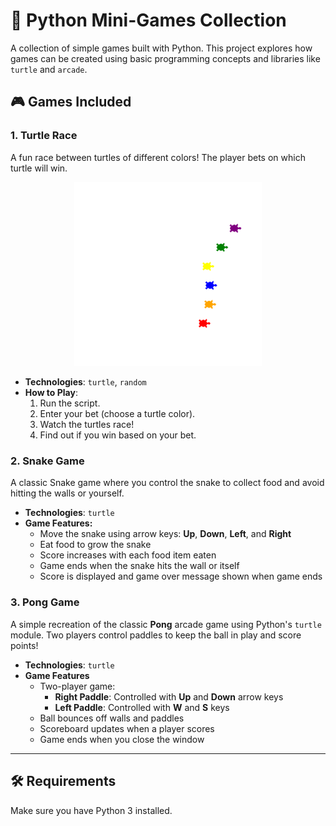 # 🐍 Python Mini-Games Collection

A collection of simple games built with Python. This project explores how games can be created using basic programming concepts and libraries like `turtle` and `arcade`.

## 🎮 Games Included

### 1. Turtle Race
A fun race between turtles of different colors! The player bets on which turtle will win.

<div style="text-align: center;">
<img src=".\images\turtle_game.png" alt="Turtle Race" width="300"/>
</div>

- **Technologies**: `turtle`, `random`
- **How to Play**:
  1. Run the script.
  2. Enter your bet (choose a turtle color).
  3. Watch the turtles race!
  4. Find out if you win based on your bet.

### 2. Snake Game
A classic Snake game where you control the snake to collect food and avoid hitting the walls or yourself.

- **Technologies**: `turtle`
- **Game Features:**
  -  Move the snake using arrow keys: **Up**, **Down**, **Left**, and **Right**
  - Eat food to grow the snake
  - Score increases with each food item eaten
  - Game ends when the snake hits the wall or itself
  - Score is displayed and game over message shown when game ends

### 3. Pong Game
A simple recreation of the classic **Pong** arcade game using Python's `turtle` module. Two players control paddles to keep the ball in play and score points!

- **Technologies**: `turtle`
- **Game Features**
  - Two-player game:
    - **Right Paddle**: Controlled with **Up** and **Down** arrow keys
    - **Left Paddle**: Controlled with **W** and **S** keys
  - Ball bounces off walls and paddles
  - Scoreboard updates when a player scores
  - Game ends when you close the window

---

## 🛠️ Requirements

Make sure you have Python 3 installed.

